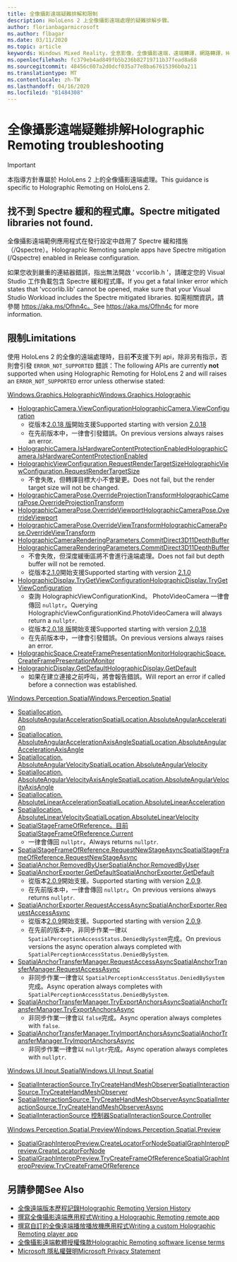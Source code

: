 ```yaml
---
title: 全像攝影遠端疑難排解和限制
description: HoloLens 2 上全像攝影遠端處理的疑難排解步驟。
author: florianbagarmicrosoft
ms.author: flbagar
ms.date: 03/11/2020
ms.topic: article
keywords: Windows Mixed Reality，全息影像，全像攝影遠端，遠端轉譯，網路轉譯，HoloLens，遠端全息影像，疑難排解，協助
ms.openlocfilehash: fc379eb4ad849fb5b236b82719711b37fead8a68
ms.sourcegitcommit: 48456c607a2d0dcf035a77e8ba67615396b0a211
ms.translationtype: MT
ms.contentlocale: zh-TW
ms.lasthandoff: 04/16/2020
ms.locfileid: "81484308"
---
```

# <a name="holographic-remoting-troubleshooting"></a><span data-ttu-id="00188-104">全像攝影遠端疑難排解</span><span class="sxs-lookup"><span data-stu-id="00188-104">Holographic Remoting troubleshooting</span></span>

> [!IMPORTANT]
> <span data-ttu-id="00188-105">本指導方針專屬於 HoloLens 2 上的全像攝影遠端處理。</span><span class="sxs-lookup"><span data-stu-id="00188-105">This guidance is specific to Holographic Remoting on HoloLens 2.</span></span>

## <a name="spectre-mitigated-libraries-not-found"></a><span data-ttu-id="00188-106">找不到 Spectre 緩和的程式庫。</span><span class="sxs-lookup"><span data-stu-id="00188-106">Spectre mitigated libraries not found.</span></span>

<span data-ttu-id="00188-107">全像攝影遠端範例應用程式在發行設定中啟用了 Spectre 緩和措施（/Qspectre）。</span><span class="sxs-lookup"><span data-stu-id="00188-107">Holographic Remoting sample apps have Spectre mitigation (/Qspectre) enabled in Release configuration.</span></span>

<span data-ttu-id="00188-108">如果您收到嚴重的連結器錯誤，指出無法開啟 ' vccorlib.h '，請確定您的 Visual Studio 工作負載包含 Spectre 緩和程式庫。</span><span class="sxs-lookup"><span data-stu-id="00188-108">If you get a fatal linker error which states that 'vccorlib.lib' cannot be opened, make sure that your Visual Studio Workload includes the Spectre mitigated libraries.</span></span> <span data-ttu-id="00188-109">如需相關資訊，請參閱 https://aka.ms/Ofhn4c。</span><span class="sxs-lookup"><span data-stu-id="00188-109">See https://aka.ms/Ofhn4c for more information.</span></span>

## <a name="limitations"></a><span data-ttu-id="00188-110">限制</span><span class="sxs-lookup"><span data-stu-id="00188-110">Limitations</span></span>

<span data-ttu-id="00188-111">使用 HoloLens 2 的全像的遠端處理時，目前**不**支援下列 api，除非另有指示，否則會引發 ```ERROR_NOT_SUPPORTED``` 錯誤：</span><span class="sxs-lookup"><span data-stu-id="00188-111">The following APIs are currently **not** supported when using Holographic Remoting for HoloLens 2 and will raises an ```ERROR_NOT_SUPPORTED``` error unless otherwise stated:</span></span>

[<span data-ttu-id="00188-112">Windows.Graphics.Holographic</span><span class="sxs-lookup"><span data-stu-id="00188-112">Windows.Graphics.Holographic</span></span>](https://docs.microsoft.com/uwp/api/windows.graphics.holographic)

* [<span data-ttu-id="00188-113">HolographicCamera.ViewConfiguration</span><span class="sxs-lookup"><span data-stu-id="00188-113">HolographicCamera.ViewConfiguration</span></span>](https://docs.microsoft.com/uwp/api/windows.graphics.holographic.holographiccamera.viewconfiguration)
  - <span data-ttu-id="00188-114">從版本[2.0.18 版](holographic-remoting-version-history.md#v2.0.18)開始支援</span><span class="sxs-lookup"><span data-stu-id="00188-114">Supported starting with version [2.0.18](holographic-remoting-version-history.md#v2.0.18)</span></span>
  - <span data-ttu-id="00188-115">在先前版本中，一律會引發錯誤。</span><span class="sxs-lookup"><span data-stu-id="00188-115">On previous versions always raises an error.</span></span>
* [<span data-ttu-id="00188-116">HolographicCamera.IsHardwareContentProtectionEnabled</span><span class="sxs-lookup"><span data-stu-id="00188-116">HolographicCamera.IsHardwareContentProtectionEnabled</span></span>](https://docs.microsoft.com/uwp/api/windows.graphics.holographic.holographiccamera.ishardwarecontentprotectionenabled#Windows_Graphics_Holographic_HolographicCamera_IsHardwareContentProtectionEnabled)
* [<span data-ttu-id="00188-117">HolographicViewConfiguration.RequestRenderTargetSize</span><span class="sxs-lookup"><span data-stu-id="00188-117">HolographicViewConfiguration.RequestRenderTargetSize</span></span>](https://docs.microsoft.com/uwp/api/windows.graphics.holographic.holographicviewconfiguration.requestrendertargetsize#Windows_Graphics_Holographic_HolographicViewConfiguration_RequestRenderTargetSize_Windows_Foundation_Size_)
  - <span data-ttu-id="00188-118">不會失敗，但轉譯目標大小不會變更。</span><span class="sxs-lookup"><span data-stu-id="00188-118">Does not fail, but the render target size will not be changed.</span></span>
* [<span data-ttu-id="00188-119">HolographicCameraPose.OverrideProjectionTransform</span><span class="sxs-lookup"><span data-stu-id="00188-119">HolographicCameraPose.OverrideProjectionTransform</span></span>](https://docs.microsoft.com/uwp/api/windows.graphics.holographic.holographiccamerapose.overrideprojectiontransform)
* [<span data-ttu-id="00188-120">HolographicCameraPose.OverrideViewport</span><span class="sxs-lookup"><span data-stu-id="00188-120">HolographicCameraPose.OverrideViewport</span></span>](https://docs.microsoft.com/uwp/api/windows.graphics.holographic.holographiccamerapose.overrideviewport)
* [<span data-ttu-id="00188-121">HolographicCameraPose.OverrideViewTransform</span><span class="sxs-lookup"><span data-stu-id="00188-121">HolographicCameraPose.OverrideViewTransform</span></span>](https://docs.microsoft.com/uwp/api/windows.graphics.holographic.holographiccamerapose.overrideviewtransform)
* [<span data-ttu-id="00188-122">HolographicCameraRenderingParameters.CommitDirect3D11DepthBuffer</span><span class="sxs-lookup"><span data-stu-id="00188-122">HolographicCameraRenderingParameters.CommitDirect3D11DepthBuffer</span></span>](https://docs.microsoft.com/uwp/api/windows.graphics.holographic.holographiccamerarenderingparameters.commitdirect3d11depthbuffer#Windows_Graphics_Holographic_HolographicCameraRenderingParameters_CommitDirect3D11DepthBuffer_Windows_Graphics_DirectX_Direct3D11_IDirect3DSurface_)
  - <span data-ttu-id="00188-123">不會失敗，但深度緩衝區將不會進行遠端處理。</span><span class="sxs-lookup"><span data-stu-id="00188-123">Does not fail but depth buffer will not be remoted.</span></span>
  - <span data-ttu-id="00188-124">從版本[2.1.0](holographic-remoting-version-history.md#v2.1.0)開始支援</span><span class="sxs-lookup"><span data-stu-id="00188-124">Supported starting with version [2.1.0](holographic-remoting-version-history.md#v2.1.0)</span></span>
* [<span data-ttu-id="00188-125">HolographicDisplay.TryGetViewConfiguration</span><span class="sxs-lookup"><span data-stu-id="00188-125">HolographicDisplay.TryGetViewConfiguration</span></span>](https://docs.microsoft.com/uwp/api/windows.graphics.holographic.holographicdisplay.trygetviewconfiguration)
  - <span data-ttu-id="00188-126">查詢 HolographicViewConfigurationKind。 PhotoVideoCamera 一律會傳回 ```nullptr```。</span><span class="sxs-lookup"><span data-stu-id="00188-126">Querying HolographicViewConfigurationKind.PhotoVideoCamera will always return a ```nullptr```.</span></span>
  - <span data-ttu-id="00188-127">從版本[2.0.18 版](holographic-remoting-version-history.md#v2.0.18)開始支援</span><span class="sxs-lookup"><span data-stu-id="00188-127">Supported starting with version [2.0.18](holographic-remoting-version-history.md#v2.0.18)</span></span>
  - <span data-ttu-id="00188-128">在先前版本中，一律會引發錯誤。</span><span class="sxs-lookup"><span data-stu-id="00188-128">On previous versions always raises an error.</span></span>
* [<span data-ttu-id="00188-129">HolographicSpace.CreateFramePresentationMonitor</span><span class="sxs-lookup"><span data-stu-id="00188-129">HolographicSpace.CreateFramePresentationMonitor</span></span>](https://docs.microsoft.com/uwp/api/windows.graphics.holographic.holographicspace.createframepresentationmonitor)
* [<span data-ttu-id="00188-130">HolographicDisplay.GetDefault</span><span class="sxs-lookup"><span data-stu-id="00188-130">HolographicDisplay.GetDefault</span></span>](https://docs.microsoft.com/uwp/api/windows.graphics.holographic.holographicdisplay.getdefault#Windows_Graphics_Holographic_HolographicDisplay_GetDefault)
  - <span data-ttu-id="00188-131">如果在建立連接之前呼叫，將會報告錯誤。</span><span class="sxs-lookup"><span data-stu-id="00188-131">Will report an error if called before a connection was established.</span></span>


[<span data-ttu-id="00188-132">Windows.Perception.Spatial</span><span class="sxs-lookup"><span data-stu-id="00188-132">Windows.Perception.Spatial</span></span>](https://docs.microsoft.com/uwp/api/windows.perception.spatial)

* [<span data-ttu-id="00188-133">Spatiallocation. AbsoluteAngularAcceleration</span><span class="sxs-lookup"><span data-stu-id="00188-133">SpatialLocation.AbsoluteAngularAcceleration</span></span>](https://docs.microsoft.com/uwp/api/windows.perception.spatial.spatiallocation.absoluteangularacceleration)
* [<span data-ttu-id="00188-134">Spatiallocation. AbsoluteAngularAccelerationAxisAngle</span><span class="sxs-lookup"><span data-stu-id="00188-134">SpatialLocation.AbsoluteAngularAccelerationAxisAngle</span></span>](https://docs.microsoft.com/uwp/api/windows.perception.spatial.spatiallocation.absoluteangularaccelerationaxisangle)
* [<span data-ttu-id="00188-135">Spatiallocation. AbsoluteAngularVelocity</span><span class="sxs-lookup"><span data-stu-id="00188-135">SpatialLocation.AbsoluteAngularVelocity</span></span>](https://docs.microsoft.com/uwp/api/windows.perception.spatial.spatiallocation.absoluteangularvelocity)
* [<span data-ttu-id="00188-136">Spatiallocation. AbsoluteAngularVelocityAxisAngle</span><span class="sxs-lookup"><span data-stu-id="00188-136">SpatialLocation.AbsoluteAngularVelocityAxisAngle</span></span>](https://docs.microsoft.com/uwp/api/windows.perception.spatial.spatiallocation.absoluteangularvelocityaxisangle)
* [<span data-ttu-id="00188-137">Spatiallocation. AbsoluteLinearAcceleration</span><span class="sxs-lookup"><span data-stu-id="00188-137">SpatialLocation.AbsoluteLinearAcceleration</span></span>](https://docs.microsoft.com/uwp/api/windows.perception.spatial.spatiallocation.absolutelinearacceleration)
* [<span data-ttu-id="00188-138">Spatiallocation. AbsoluteLinearVelocity</span><span class="sxs-lookup"><span data-stu-id="00188-138">SpatialLocation.AbsoluteLinearVelocity</span></span>](https://docs.microsoft.com/uwp/api/windows.perception.spatial.spatiallocation.absolutelinearvelocity)
* [<span data-ttu-id="00188-139">SpatialStageFrameOfReference。目前</span><span class="sxs-lookup"><span data-stu-id="00188-139">SpatialStageFrameOfReference.Current</span></span>](https://docs.microsoft.com/uwp/api/windows.perception.spatial.spatialstageframeofreference.current)
  - <span data-ttu-id="00188-140">一律會傳回 ```nullptr```。</span><span class="sxs-lookup"><span data-stu-id="00188-140">Always returns ```nullptr```.</span></span>
* [<span data-ttu-id="00188-141">SpatialStageFrameOfReference.RequestNewStageAsync</span><span class="sxs-lookup"><span data-stu-id="00188-141">SpatialStageFrameOfReference.RequestNewStageAsync</span></span>](https://docs.microsoft.com/uwp/api/windows.perception.spatial.spatialstageframeofreference.requestnewstageasync)
* [<span data-ttu-id="00188-142">SpatialAnchor.RemovedByUser</span><span class="sxs-lookup"><span data-stu-id="00188-142">SpatialAnchor.RemovedByUser</span></span>](https://docs.microsoft.com/uwp/api/windows.perception.spatial.spatialanchor.removedbyuser)
* [<span data-ttu-id="00188-143">SpatialAnchorExporter.GetDefault</span><span class="sxs-lookup"><span data-stu-id="00188-143">SpatialAnchorExporter.GetDefault</span></span>](https://docs.microsoft.com/uwp/api/windows.perception.spatial.spatialanchorexporter.getdefault
)
  - <span data-ttu-id="00188-144">從版本[2.0.9](holographic-remoting-version-history.md#v2.0.9)開始支援。</span><span class="sxs-lookup"><span data-stu-id="00188-144">Supported starting with version [2.0.9](holographic-remoting-version-history.md#v2.0.9).</span></span> 
  - <span data-ttu-id="00188-145">在先前版本中，一律會傳回 ```nullptr```。</span><span class="sxs-lookup"><span data-stu-id="00188-145">On previous versions always returns ```nullptr```.</span></span> 
* [<span data-ttu-id="00188-146">SpatialAnchorExporter.RequestAccessAsync</span><span class="sxs-lookup"><span data-stu-id="00188-146">SpatialAnchorExporter.RequestAccessAsync</span></span>](https://docs.microsoft.com/uwp/api/windows.perception.spatial.spatialanchorexporter.requestaccessasync
)
  - <span data-ttu-id="00188-147">從版本[2.0.9](holographic-remoting-version-history.md#v2.0.9)開始支援。</span><span class="sxs-lookup"><span data-stu-id="00188-147">Supported starting with version [2.0.9](holographic-remoting-version-history.md#v2.0.9).</span></span> 
  - <span data-ttu-id="00188-148">在先前的版本中，非同步作業一律以 ```SpatialPerceptionAccessStatus.DeniedBySystem```完成。</span><span class="sxs-lookup"><span data-stu-id="00188-148">On previous versions the async operation always completed with ```SpatialPerceptionAccessStatus.DeniedBySystem```.</span></span>
* [<span data-ttu-id="00188-149">SpatialAnchorTransferManager.RequestAccessAsync</span><span class="sxs-lookup"><span data-stu-id="00188-149">SpatialAnchorTransferManager.RequestAccessAsync</span></span>](https://docs.microsoft.com/uwp/api/windows.perception.spatial.spatialanchortransfermanager.requestaccessasync#Windows_Perception_Spatial_SpatialAnchorTransferManager_RequestAccessAsync)
  - <span data-ttu-id="00188-150">非同步作業一律會以 ```SpatialPerceptionAccessStatus.DeniedBySystem```完成。</span><span class="sxs-lookup"><span data-stu-id="00188-150">Async operation always completes with ```SpatialPerceptionAccessStatus.DeniedBySystem```.</span></span>
* [<span data-ttu-id="00188-151">SpatialAnchorTransferManager.TryExportAnchorsAsync</span><span class="sxs-lookup"><span data-stu-id="00188-151">SpatialAnchorTransferManager.TryExportAnchorsAsync</span></span>](https://docs.microsoft.com/uwp/api/windows.perception.spatial.spatialanchortransfermanager.tryexportanchorsasync#Windows_Perception_Spatial_SpatialAnchorTransferManager_TryExportAnchorsAsync_Windows_Foundation_Collections_IIterable_Windows_Foundation_Collections_IKeyValuePair_System_String_Windows_Perception_Spatial_SpatialAnchor___Windows_Storage_Streams_IOutputStream_)
  - <span data-ttu-id="00188-152">非同步作業一律會以 ```false```完成。</span><span class="sxs-lookup"><span data-stu-id="00188-152">Async operation always completes with ```false```.</span></span>
* [<span data-ttu-id="00188-153">SpatialAnchorTransferManager.TryImportAnchorsAsync</span><span class="sxs-lookup"><span data-stu-id="00188-153">SpatialAnchorTransferManager.TryImportAnchorsAsync</span></span>](https://docs.microsoft.com/uwp/api/windows.perception.spatial.spatialanchortransfermanager.tryimportanchorsasync
)
  - <span data-ttu-id="00188-154">非同步作業一律會以 ```nullptr```完成。</span><span class="sxs-lookup"><span data-stu-id="00188-154">Async operation always completes with ```nullptr```.</span></span>

[<span data-ttu-id="00188-155">Windows.UI.Input.Spatial</span><span class="sxs-lookup"><span data-stu-id="00188-155">Windows.UI.Input.Spatial</span></span>](https://docs.microsoft.com/uwp/api/windows.ui.input.spatial)

* [<span data-ttu-id="00188-156">SpatialInteractionSource.TryCreateHandMeshObserver</span><span class="sxs-lookup"><span data-stu-id="00188-156">SpatialInteractionSource.TryCreateHandMeshObserver</span></span>](https://docs.microsoft.com/uwp/api/windows.ui.input.spatial.spatialinteractionsource.trycreatehandmeshobserver#Windows_UI_Input_Spatial_SpatialInteractionSource_TryCreateHandMeshObserver)
* [<span data-ttu-id="00188-157">SpatialInteractionSource.TryCreateHandMeshObserverAsync</span><span class="sxs-lookup"><span data-stu-id="00188-157">SpatialInteractionSource.TryCreateHandMeshObserverAsync</span></span>](https://docs.microsoft.com/uwp/api/windows.ui.input.spatial.spatialinteractionsource.trycreatehandmeshobserverasync)
* [<span data-ttu-id="00188-158">SpatialInteractionSource 控制器</span><span class="sxs-lookup"><span data-stu-id="00188-158">SpatialInteractionSource.Controller</span></span>](https://docs.microsoft.com/uwp/api/windows.ui.input.spatial.spatialinteractionsource.controller#Windows_UI_Input_Spatial_SpatialInteractionSource_Controller)

[<span data-ttu-id="00188-159">Windows.Perception.Spatial.Preview</span><span class="sxs-lookup"><span data-stu-id="00188-159">Windows.Perception.Spatial.Preview</span></span>](https://docs.microsoft.com/uwp/api/windows.perception.spatial.preview)

* [<span data-ttu-id="00188-160">SpatialGraphInteropPreview.CreateLocatorForNode</span><span class="sxs-lookup"><span data-stu-id="00188-160">SpatialGraphInteropPreview.CreateLocatorForNode</span></span>](https://docs.microsoft.com/uwp/api/windows.perception.spatial.preview.spatialgraphinteroppreview.createlocatorfornode)
* [<span data-ttu-id="00188-161">SpatialGraphInteropPreview.TryCreateFrameOfReference</span><span class="sxs-lookup"><span data-stu-id="00188-161">SpatialGraphInteropPreview.TryCreateFrameOfReference</span></span>](https://docs.microsoft.com/uwp/api/windows.perception.spatial.preview.spatialgraphinteroppreview.trycreateframeofreference)

## <a name="see-also"></a><span data-ttu-id="00188-162">另請參閱</span><span class="sxs-lookup"><span data-stu-id="00188-162">See Also</span></span>
* [<span data-ttu-id="00188-163">全像遠端版本歷程記錄</span><span class="sxs-lookup"><span data-stu-id="00188-163">Holographic Remoting Version History</span></span>](holographic-remoting-version-history.md)
* [<span data-ttu-id="00188-164">撰寫全像攝影遠端應用程式</span><span class="sxs-lookup"><span data-stu-id="00188-164">Writing a Holographic Remoting remote app</span></span>](holographic-remoting-create-host.md)
* [<span data-ttu-id="00188-165">撰寫自訂的全像遠端播放播放機應用程式</span><span class="sxs-lookup"><span data-stu-id="00188-165">Writing a custom Holographic Remoting player app</span></span>](holographic-remoting-create-player.md)
* [<span data-ttu-id="00188-166">全像攝影遠端軟體授權條款</span><span class="sxs-lookup"><span data-stu-id="00188-166">Holographic Remoting software license terms</span></span>](https://docs.microsoft.com/legal/mixed-reality/microsoft-holographic-remoting-software-license-terms)
* [<span data-ttu-id="00188-167">Microsoft 隱私權聲明</span><span class="sxs-lookup"><span data-stu-id="00188-167">Microsoft Privacy Statement</span></span>](https://go.microsoft.com/fwlink/?LinkId=521839)
